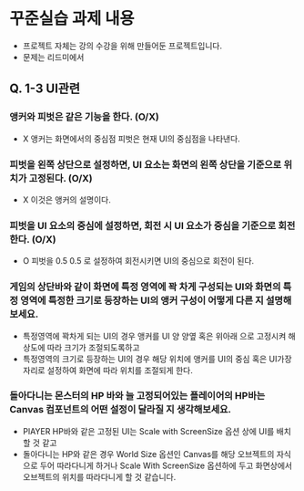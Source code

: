 # 꾸준실습 과제 내용 
- 프로젝트 자체는 강의 수강을 위해 만들어둔 프로젝트입니다.
- 문제는 리드미에서 

## Q. 1-3 UI관련
### 앵커와 피벗은 같은 기능을 한다. (O/X)
- X 앵커는 화면에서의 중심점 피벗은 현재 UI의 중심점을 나타낸다.
### 피벗을 왼쪽 상단으로 설정하면, UI 요소는 화면의 왼쪽 상단을 기준으로 위치가 고정된다. (O/X)
- X 이것은 앵커의 설명이다.
### 피벗을 UI 요소의 중심에 설정하면, 회전 시 UI 요소가 중심을 기준으로 회전한다. (O/X)
- O 피벗을 0.5 0.5 로 설정하여 회전시키면 UI의 중심으로 회전이 된다.
### 게임의 상단바와 같이 화면에 특정 영역에 꽉 차게 구성되는 UI와 화면의 특정 영역에 특정한 크기로 등장하는 UI의 앵커 구성이 어떻게 다른 지 설명해보세요.
- 특정영역에 꽉차게 되는 UI의 경우 앵커를 UI 양 양옆 혹은 위아래 으로 고정시켜 해상도에 따라 크기가 조절되도록하고
- 특정영역의 크기로 등장하는 UI의 경우 해당 위치에 앵커를 UI의 중심 혹은 UI가장자리로 설정하여 화면에 따라 위치를 조절되게 한다.
### 돌아다니는 몬스터의 HP 바와 늘 고정되어있는 플레이어의 HP바는 Canvas 컴포넌트의 어떤 설정이 달라질 지 생각해보세요.
- PlAYER HP바와 같은 고정된 UI는 Scale with ScreenSize 옵션 상에 UI를 배치할 것 같고
- 돌아다니는 HP와 같은 경우 World Size 옵션인 Canvas를 해당 오브젝트의 자식으로 두어 따라다니게 하거나 Scale With ScreenSize 옵션하에 두고 화면상에서 오브젝트의 위치를 따라다니게 할 것 같습니다.

